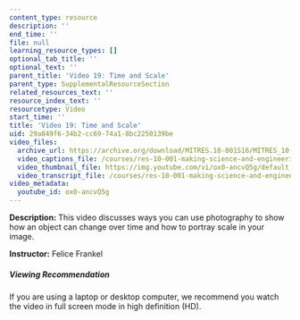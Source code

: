 ```yaml
---
content_type: resource
description: ''
end_time: ''
file: null
learning_resource_types: []
optional_tab_title: ''
optional_text: ''
parent_title: 'Video 19: Time and Scale'
parent_type: SupplementalResourceSection
related_resources_text: ''
resource_index_text: ''
resourcetype: Video
start_time: ''
title: 'Video 19: Time and Scale'
uid: 29a849f6-34b2-cc69-74a1-8bc2250139be
video_files:
  archive_url: https://archive.org/download/MITRES.10-001S16/MITRES_10-001S16_Track24_300k.mp4
  video_captions_file: /courses/res-10-001-making-science-and-engineering-pictures-a-practical-guide-to-presenting-your-work-spring-2016/7061978e243a5004bab7bb38612ea5e3_ox0-ancvQ5g.vtt
  video_thumbnail_file: https://img.youtube.com/vi/ox0-ancvQ5g/default.jpg
  video_transcript_file: /courses/res-10-001-making-science-and-engineering-pictures-a-practical-guide-to-presenting-your-work-spring-2016/1d3120dc4f6f3cf58b407fe8fa3d4091_ox0-ancvQ5g.pdf
video_metadata:
  youtube_id: ox0-ancvQ5g
---
```


**Description:** This video discusses ways you can use photography to show how an object can change over time and how to portray scale in your image.

**Instructor:** Felice Frankel

##### Viewing Recommendation

If you are using a laptop or desktop computer, we recommend you watch the video in full screen mode in high definition (HD).